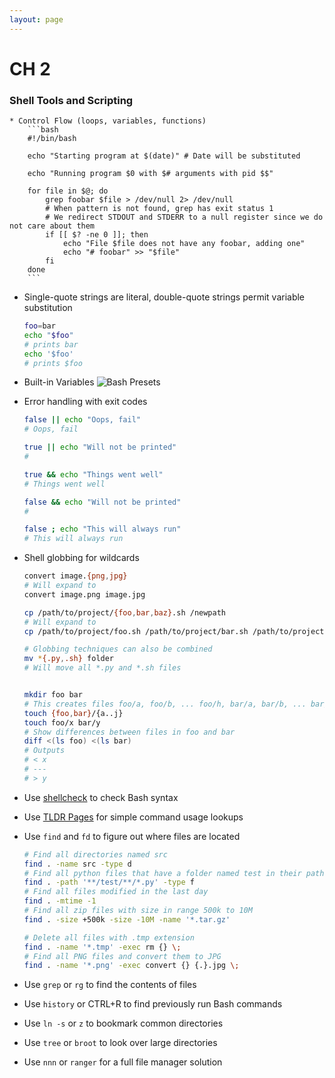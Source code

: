 ```yaml
---
layout: page
---
```


# CH 2

### Shell Tools and Scripting
	* Control Flow (loops, variables, functions)
		```bash
		#!/bin/bash

		echo "Starting program at $(date)" # Date will be substituted

		echo "Running program $0 with $# arguments with pid $$"

		for file in $@; do
			grep foobar $file > /dev/null 2> /dev/null
			# When pattern is not found, grep has exit status 1
			# We redirect STDOUT and STDERR to a null register since we do not care about them
			if [[ $? -ne 0 ]]; then
				echo "File $file does not have any foobar, adding one"
				echo "# foobar" >> "$file"
			fi
		done
		```
  * Single-quote strings are literal, double-quote strings permit variable substitution
	```bash
	foo=bar
	echo "$foo"
	# prints bar
	echo '$foo'
	# prints $foo
	```

  * Built-in Variables
![Bash Presets](resources/bash_presets.png)

  * Error handling with exit codes
	```bash
	false || echo "Oops, fail"
	# Oops, fail

	true || echo "Will not be printed"
	#

	true && echo "Things went well"
	# Things went well

	false && echo "Will not be printed"
	#

	false ; echo "This will always run"
	# This will always run
	```

  * Shell globbing for wildcards
	```bash
	convert image.{png,jpg}
	# Will expand to
	convert image.png image.jpg

	cp /path/to/project/{foo,bar,baz}.sh /newpath
	# Will expand to
	cp /path/to/project/foo.sh /path/to/project/bar.sh /path/to/project/baz.sh /newpath

	# Globbing techniques can also be combined
	mv *{.py,.sh} folder
	# Will move all *.py and *.sh files


	mkdir foo bar
	# This creates files foo/a, foo/b, ... foo/h, bar/a, bar/b, ... bar/h
	touch {foo,bar}/{a..j}
	touch foo/x bar/y
	# Show differences between files in foo and bar
	diff <(ls foo) <(ls bar)
	# Outputs
	# < x
	# ---
	# > y
	```

  * Use [shellcheck](https://github.com/koalaman/shellcheck) to check Bash syntax

  * Use [TLDR Pages](https://tldr.sh/) for simple command usage lookups

  * Use `find` and `fd` to figure out where files are located
	```bash
	# Find all directories named src
	find . -name src -type d
	# Find all python files that have a folder named test in their path
	find . -path '**/test/**/*.py' -type f
	# Find all files modified in the last day
	find . -mtime -1
	# Find all zip files with size in range 500k to 10M
	find . -size +500k -size -10M -name '*.tar.gz'

	# Delete all files with .tmp extension
	find . -name '*.tmp' -exec rm {} \;
	# Find all PNG files and convert them to JPG
	find . -name '*.png' -exec convert {} {.}.jpg \;
	```

  * Use `grep` or `rg` to find the contents of files
  
  * Use `history` or CTRL+R to find previously run Bash commands
  
  * Use `ln -s` or `z` to bookmark common directories

  * Use `tree` or `broot` to look over large directories

  * Use `nnn` or `ranger` for a full file manager solution
